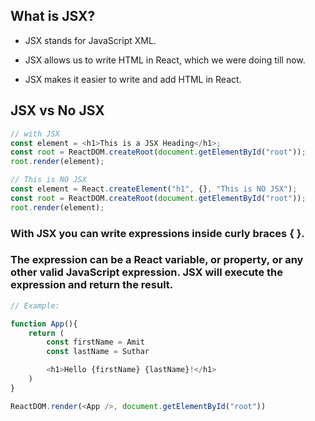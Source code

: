 ## What is JSX?

- JSX stands for JavaScript XML.

- JSX allows us to write HTML in React, which we were doing till now.

- JSX makes it easier to write and add HTML in React.

## JSX vs No JSX

```js
// with JSX
const element = <h1>This is a JSX Heading</h1>;
const root = ReactDOM.createRoot(document.getElementById("root"));
root.render(element);
```

```js
// This is NO JSX
const element = React.createElement("h1", {}, "This is NO JSX");
const root = ReactDOM.createRoot(document.getElementById("root"));
root.render(element);
```

### With JSX you can write expressions inside curly braces { }.

### The expression can be a React variable, or property, or any other valid JavaScript expression. JSX will execute the expression and return the result.

```js
// Example:

function App(){
    return (
        const firstName = Amit
        const lastName = Suthar

        <h1>Hello {firstName} {lastName}!</h1>
    )
}

ReactDOM.render(<App />, document.getElementById("root"))
```
